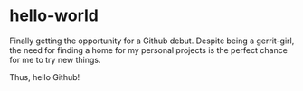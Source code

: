 # hello-world
Finally getting the opportunity for a Github debut.
Despite being a gerrit-girl, 
the need for finding a home for my personal projects is the perfect chance for me to try new things.

Thus, hello Github!
